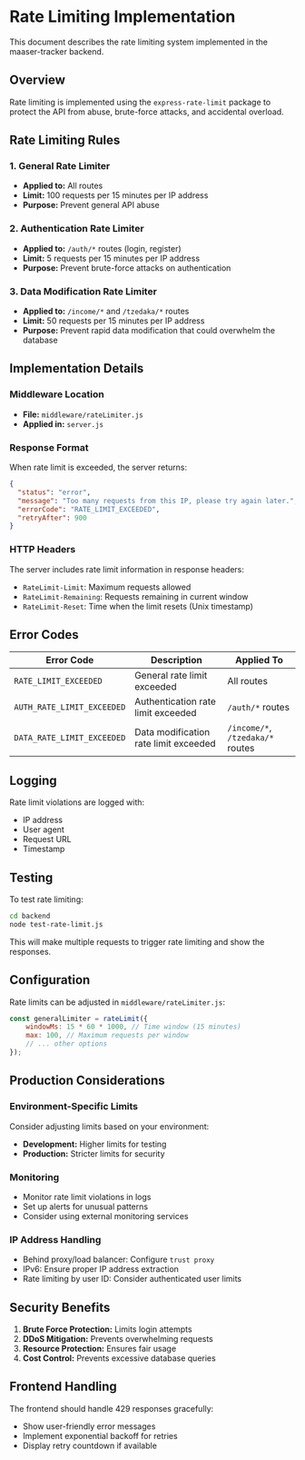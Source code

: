 # Rate Limiting Implementation

This document describes the rate limiting system implemented in the maaser-tracker backend.

## Overview

Rate limiting is implemented using the `express-rate-limit` package to protect the API from abuse, brute-force attacks, and accidental overload.

## Rate Limiting Rules

### 1. General Rate Limiter
- **Applied to:** All routes
- **Limit:** 100 requests per 15 minutes per IP address
- **Purpose:** Prevent general API abuse

### 2. Authentication Rate Limiter
- **Applied to:** `/auth/*` routes (login, register)
- **Limit:** 5 requests per 15 minutes per IP address
- **Purpose:** Prevent brute-force attacks on authentication

### 3. Data Modification Rate Limiter
- **Applied to:** `/income/*` and `/tzedaka/*` routes
- **Limit:** 50 requests per 15 minutes per IP address
- **Purpose:** Prevent rapid data modification that could overwhelm the database

## Implementation Details

### Middleware Location
- **File:** `middleware/rateLimiter.js`
- **Applied in:** `server.js`

### Response Format
When rate limit is exceeded, the server returns:

```json
{
  "status": "error",
  "message": "Too many requests from this IP, please try again later.",
  "errorCode": "RATE_LIMIT_EXCEEDED",
  "retryAfter": 900
}
```

### HTTP Headers
The server includes rate limit information in response headers:
- `RateLimit-Limit`: Maximum requests allowed
- `RateLimit-Remaining`: Requests remaining in current window
- `RateLimit-Reset`: Time when the limit resets (Unix timestamp)

## Error Codes

| Error Code | Description | Applied To |
|------------|-------------|------------|
| `RATE_LIMIT_EXCEEDED` | General rate limit exceeded | All routes |
| `AUTH_RATE_LIMIT_EXCEEDED` | Authentication rate limit exceeded | `/auth/*` routes |
| `DATA_RATE_LIMIT_EXCEEDED` | Data modification rate limit exceeded | `/income/*`, `/tzedaka/*` routes |

## Logging

Rate limit violations are logged with:
- IP address
- User agent
- Request URL
- Timestamp

## Testing

To test rate limiting:

```bash
cd backend
node test-rate-limit.js
```

This will make multiple requests to trigger rate limiting and show the responses.

## Configuration

Rate limits can be adjusted in `middleware/rateLimiter.js`:

```javascript
const generalLimiter = rateLimit({
    windowMs: 15 * 60 * 1000, // Time window (15 minutes)
    max: 100, // Maximum requests per window
    // ... other options
});
```

## Production Considerations

### Environment-Specific Limits
Consider adjusting limits based on your environment:
- **Development:** Higher limits for testing
- **Production:** Stricter limits for security

### Monitoring
- Monitor rate limit violations in logs
- Set up alerts for unusual patterns
- Consider using external monitoring services

### IP Address Handling
- Behind proxy/load balancer: Configure `trust proxy`
- IPv6: Ensure proper IP address extraction
- Rate limiting by user ID: Consider authenticated user limits

## Security Benefits

1. **Brute Force Protection:** Limits login attempts
2. **DDoS Mitigation:** Prevents overwhelming requests
3. **Resource Protection:** Ensures fair usage
4. **Cost Control:** Prevents excessive database queries

## Frontend Handling

The frontend should handle 429 responses gracefully:
- Show user-friendly error messages
- Implement exponential backoff for retries
- Display retry countdown if available 